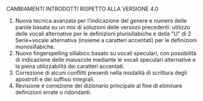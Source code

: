 CAMBIAMENTI INTRODOTTI RISPETTO ALLA VERSIONE 4.0

1) Nuova tecnica avanzata per l'indicazione del genere e numero delle parole basata su un mix di soluzioni delle versioni precedenti: utilizzo delle vocali alternative per le definizioni plurisillabiche e della "U" di 2 Serie+vocale alternativa (insieme a caratteri accentati) per le definizioni monosillabiche.
2) Nuovo fingerspelling sillabico basato su vocali speculari, con possibilità di indicazione delle maiuscole mediante le vocali speculari alternative e la piena utilizzabilità dei caratteri accentati.
3) Correzione di alcuni conflitti presenti nella modalità di scrittura degli apostrofi e dei suffissi integrali.
4) Revisione e correzione del dizionario principale al fine di eliminare definizioni errate o ridondanti.
